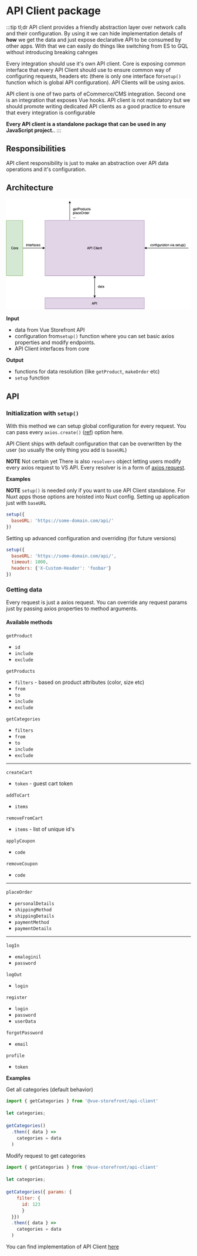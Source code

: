 # API Client package
:::tip tl;dr
API client provides a friendly abstraction layer over network calls and their configuration. By using it we can hide implementation details of **how** we get the data and just expose declarative API to be consumed by other apps. With that we can easily do things like switching from ES to GQL without introducing breaking cahnges  

Every integration should use it's own API client. Core is exposing common interface that every API Client should use to ensure common way of configuring requests, headers etc  (there is only one interface for`setup()` function which is global API configuration). API Clients will be using axios.

API client is one of two parts of eCommerce/CMS integration. Second one is an integration that exposes Vue hooks. API client is not mandatory but we should promote writing dedicated API clients as a good practice to ensure that every integration is configurable

**Every API client is a standalone package that can be used in any JavaScript project.**.
:::

## Responsibilities

API client responsibility is just to make an abstraction over API data operations and it's configuration.

## Architecture
![Architecture](./assets/api-client.png)

**Input**
- data from Vue Storefront API
- configuration from`setup()` function where you can set basic axios properties and modify endpoints.
- API Client interfaces from core

**Output**
- functions for data resolution (like `getProduct`, `makeOrder` etc)
- `setup` function

## API

### Initialization with `setup()`

With this method we can setup global configuration for every request. You can pass every `axios.create()` ([ref](https://github.com/axios/axios#axioscreateconfig)) option here.

API Client ships with default configuration that can be overwritten by the user (so usually the only thing you add is `baseURL`)

**NOTE** Not certain yet
There is also `resolvers` object letting users modify every axios request to VS API. Every resolver is in a form of [axios request](https://github.com/axios/axios#request-config).

**Examples**

**NOTE** `setup()` is needed only if you want to use API Client standalone. For Nuxt apps those options are hoisted into Nuxt config.
Setting up application just with `baseURL`
```js
setup({
  baseURL: 'https://some-domain.com/api/'
})
```
Setting up advanced configuration and overriding (for future versions)

```js
setup({
  baseURL: 'https://some-domain.com/api/',
  timeout: 1000,
  headers: {'X-Custom-Header': 'foobar'}
})
```

### Getting data

Every request is just a axios request. You can override any request params just by passing axios properties to method arguments.

#### Available methods

`getProduct`
- `id`
- `include`
- `exclude`

`getProducts`
- `filters` - based on product attributes (color, size etc)
- `from` 
- `to`
- `include`
- `exclude`

`getCategories`
- `filters` 
- `from` 
- `to`
- `include`
- `exclude`

---

`createCart`
- `token` - guest cart token

`addToCart`
- `items`

`removeFromCart`
- `items` - list of unique id's

`applyCoupon` 
- `code`

`removeCoupon`
- `code`

---

`placeOrder`
 - `personalDetails`
 - `shippingMethod`
 - `shippingDetails`
 - `paymentMethod`
 - `paymentDetails`
 
 ---

 `logIn`
 - `emaloginil`
 - `password`

`logOut`
- `login`

`register`
- `login`
- `password`
- `userData`

`forgotPassword`
- `email`

`profile`
- `token`


**Examples**

Get all categories (default behavior)
```js
import { getCategories } from '@vue-storefront/api-client'

let categories;

getCategories()
  .then({ data } => 
    categories = data
  )
```

Modify request to get categories
```js
import { getCategories } from '@vue-storefront/api-client'

let categories;

getCategories({ params: { 
    filter: { 
      id: 123 
      }
  }})
  .then({ data } => 
    categories = data
  )
```

You can find implementation of API Client [here](./ntegrations.html#example)